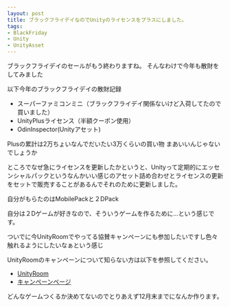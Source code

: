 ```yaml
---
layout: post
title: ブラックフライデイなのでUnityのライセンスをプラスにしました。
tags:
- BlackFriday
- Unity
- UnityAsset
---
```



ブラックフライデイのセールがもう終わりますね。
そんなわけで今年も散財をしてみました

以下今年のブラックフライデイの散財記録

* スーパーファミコンミニ（ブラックフライデイ関係ないけど入荷してたので買いました）
* UnityPlusライセンス（半額クーポン使用）
* OdinInspector(Unityアセット)

Plusの累計は2万ちょいなんでだいたい3万くらいの買い物
まあいいんじゃないでしょうか

ところでなぜ急にライセンスを更新したかというと、Unityって定期的にエッセンシャルパックというなんかいい感じのアセット詰め合わせとライセンスの更新をセットで販売することがあるんでそれのために更新しました。

自分がもらたのはMobilePackと２DPack

自分は２Dゲームが好きなので、そういうゲームを作るために…という感じです。

ついでに今UnityRoomでやってる協賛キャンペーンにも参加したいですし色々触れるようにしたいなぁという感じ

UnityRoomのキャンペーンについて知らない方は以下を参照してください。
* [UnityRoom](https://unityroom.com/)
* [キャンペーンページ](http://assetstore.info/eventandcontest/collaboration/unityroomand1weekgamejam/)


どんなゲームつくるか決めてないのでとりあえず12月末までになんか作ります。
